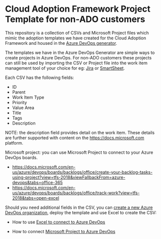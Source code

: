 # Cloud Adoption Framework Project Template for non-ADO customers

This repository is a collection of CSVs and Microsoft Project files which mimic the adoption templates we have created for the Cloud Adoption Framework and housed in the [Azure DevOps generator](https://azuredevopsdemogenerator.azurewebsites.net/). 

The templates we have in the Azure DevOps Generator are simple ways to create projects in Azure DevOps. For non-ADO customers these projects can still be used by importing the CSV or Project file into the work item management tool of your choice for eg: [Jira](https://www.atlassian.com/software/jira) or [SmartSheet](https://www.smartsheet.com).

Each CSV has the following fields:
- ID
- Parent
- Work Item Type
- Priority
- Value Area
- Title
- Tags
- Description

NOTE: the description field provides detail on the work item. These details are further supported with content on the https://docs.microsoft.com platform.

Microsoft project: you can use Microsoft Project to connect to your Azure DevOps boards.
- https://docs.microsoft.com/en-us/azure/devops/boards/backlogs/office/create-your-backlog-tasks-using-project?view=tfs-2018&viewFallbackFrom=azure-devops&tabs=office-365 
- https://docs.microsoft.com/en-us/azure/devops/boards/backlogs/office/track-work?view=tfs-2018&tabs=open-excel 


Should you need additional fields in the CSV, you can [create a new Azure DevOps organization](https://docs.microsoft.com/en-us/azure/devops/organizations/accounts/create-organization?view=azure-devops), deploy the template and use Excel to create the CSV:

- How to use [Excel to connect to Azure DevOps](https://docs.microsoft.com/en-us/azure/devops/boards/backlogs/office/bulk-add-modify-work-items-excel?view=azure-devops&tabs=agile-process)

- How to connect [Microsoft Project to Azure DevOps](https://docs.microsoft.com/en-us/azure/devops/boards/backlogs/office/create-your-backlog-tasks-using-project?view=tfs-2018&tabs=office-365)

